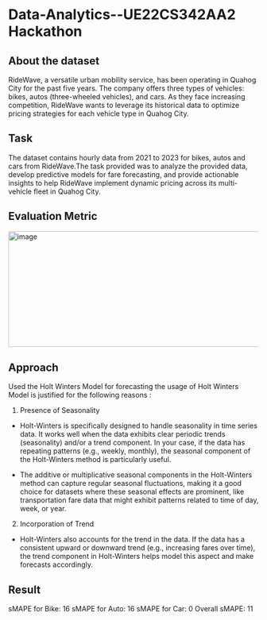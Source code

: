 # Data-Analytics--UE22CS342AA2 Hackathon 

## About the dataset 
RideWave, a versatile urban mobility service, has been operating in Quahog City for the past five years. The company offers three types of vehicles: bikes, autos (three-wheeled vehicles), and cars. As they face increasing competition, RideWave wants to leverage its historical data to optimize pricing strategies for each vehicle type in Quahog City.

## Task
The dataset contains hourly data from 2021 to 2023 for bikes, autos and cars from RideWave.The task provided was to analyze the provided data, develop predictive models for fare forecasting, and provide actionable insights to help RideWave implement dynamic pricing across its multi-vehicle fleet in Quahog City.

## Evaluation Metric 
<img width="954" height="233" alt="image" src="https://github.com/user-attachments/assets/a9ec5a5b-62ff-45f6-aa72-c6eb7e8b14bd" />

## Approach
Used the Holt Winters Model for forecasting the usage of Holt Winters Model is justified for the following reasons : 
1. Presence of Seasonality
* Holt-Winters is specifically designed to handle seasonality in time series data. It works well when the data exhibits clear periodic trends (seasonality) and/or a trend component. In your case, if the data has repeating patterns (e.g., weekly, monthly), the seasonal component of the Holt-Winters method is particularly useful.

* The additive or multiplicative seasonal components in the Holt-Winters method can capture regular seasonal fluctuations, making it a good choice for datasets where these seasonal effects are prominent, like transportation fare data that might exhibit patterns related to time of day, week, or year.

2. Incorporation of Trend
* Holt-Winters also accounts for the trend in the data. If the data has a consistent upward or downward trend (e.g., increasing fares over time), the trend component in Holt-Winters helps model this aspect and make forecasts accordingly.

## Result 
sMAPE for Bike: 16
sMAPE for Auto: 16
sMAPE for Car: 0
Overall sMAPE: 11

  
